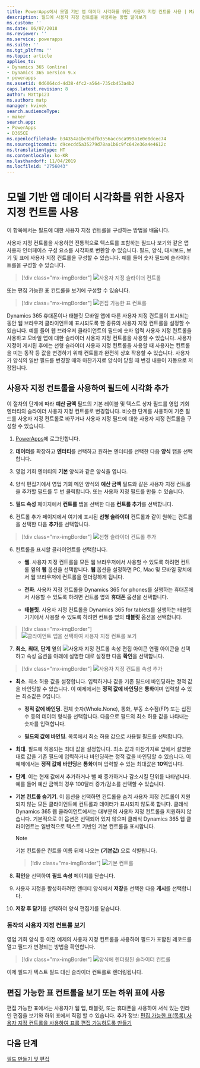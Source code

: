 ```yaml
---
title: PowerApps에서 모델 기반 앱 데이터 시각화를 위한 사용자 지정 컨트롤 사용 | MicrosoftDocs
description: 필드에 사용자 지정 컨트롤을 사용하는 방법 알아보기
ms.custom: ''
ms.date: 06/07/2018
ms.reviewer: ''
ms.service: powerapps
ms.suite: ''
ms.tgt_pltfrm: ''
ms.topic: article
applies_to:
- Dynamics 365 (online)
- Dynamics 365 Version 9.x
- powerapps
ms.assetid: 0d6064cd-4d38-4fc2-a564-735cb453a4b2
caps.latest.revision: 8
author: Mattp123
ms.author: matp
manager: kvivek
search.audienceType:
- maker
search.app:
- PowerApps
- D365CE
ms.openlocfilehash: b34354a1bc0bdfb3556acc6ca999a1e0e8dcec74
ms.sourcegitcommit: d9cecdd5a35279d78aa1b6c9fc642e36a4e4612c
ms.translationtype: HT
ms.contentlocale: ko-KR
ms.lasthandoff: 11/04/2019
ms.locfileid: "2756043"
---
```

# <a name="use-custom-controls-for-model-driven-app-data-visualizations"></a>모델 기반 앱 데이터 시각화를 위한 사용자 지정 컨트롤 사용

이 항목에서는 필드에 대한 사용자 지정 컨트롤을 구성하는 방법을 배웁니다. 

사용자 지정 컨트롤을 사용하면 전통적으로 텍스트를 포함하는 필드나 보기와 같은 앱 사용자 인터페이스 구성 요소를 시각화로 변환할 수 있습니다. 필드, 양식, 대시보드, 보기 및 표에 사용자 지정 컨트롤을 구성할 수 있습니다. 예를 들어 숫자 필드에 슬라이더 트롤을 구성할 수 있습니다.

   > [!div class="mx-imgBorder"] 
   > ![사용자 지정 슬라이더 컨트롤](media/slider-control.PNG "필드의 슬라이더 컨트롤")

또는 편집 가능한 표 컨트롤을 보기에 구성할 수 있습니다. 

   > [!div class="mx-imgBorder"] 
   > ![편집 가능한 표 컨트롤](media/editable-grid-example.png)

Dynamics 365 휴대폰이나 태블릿 모바일 앱에 다른 사용자 지정 컨트롤이 표시되는 동안 웹 브라우저 클라이언트에 표시되도록 한 종류의 사용자 지정 컨트롤을 설정할 수 있습니다. 예를 들어 웹 브라우저 클라이언트의 필드에 숫자 입력 사용자 지정 컨트롤을 사용하고 모바일 앱에 대한 슬라이더 사용자 지정 컨트롤을 사용할 수 있습니다. 사용자 지정이 게시된 후에는 선형 슬라이더 사용자 지정 컨트롤을 사용할 때 사용자는 컨트롤을 미는 동작 등 값을 변경하기 위해 컨트롤과 완전히 상호 작용할 수 있습니다. 사용자가 양식의 일반 필드를 변경할 때와 마찬가지로 양식이 닫힐 때 변경 내용이 자동으로 저장됩니다.  
  
## <a name="use-a-custom-control-to-add-visualizations-to-a-field"></a>사용자 지정 컨트롤을 사용하여 필드에 시각화 추가  
 이 절차의 단계에 따라 **예산 금액** 필드의 기본 레이블 및 텍스트 상자 필드를 영업 기회 엔터티의 슬라이더 사용자 지정 컨트롤로 변경합니다. 비슷한 단계를 사용하여 기존 필드를 사용자 지정 컨트롤로 바꾸거나 사용자 지정 필드에 대한 사용자 지정 컨트롤을 구성할 수 있습니다.  
  
1.  [PowerApps](https://make.powerapps.com/?utm_source=padocs&utm_medium=linkinadoc&utm_campaign=referralsfromdoc)에 로그인합니다.  

     

2.  **데이터**를 확장하고 **엔터티**를 선택하고 원하는 엔터티를 선택한 다음 **양식** 탭을 선택합니다.  
  
2.  영업 기회 엔터티의 **기본** 양식과 같은 양식을 엽니다. 
  
3.  양식 편집기에서 영업 기회 메인 양식의 **예산 금액** 필드와 같은 사용자 지정 컨트롤을 추가할 필드를 두 번 클릭합니다. 또는 사용자 지정 필드를 만들 수 있습니다. 
  
4.  **필드 속성** 페이지에서 **컨트롤** 탭을 선택한 다음 **컨트롤 추가**를 선택합니다.  
  
5.  컨트롤 추가 페이지에서 여기에 표시된 **선형 슬라이더** 컨트롤과 같이 원하는 컨트롤을 선택한 다음 **추가**를 선택합니다.  

   > [!div class="mx-imgBorder"] 
   > ![선형 슬라이더 컨트롤 추가](media/add-slider.PNG "선형 슬라이더 컨트롤 추가")  
  
6.  컨트롤을 표시할 클라이언트를 선택합니다.  
  
    - **웹**. 사용자 지정 컨트롤을 모든 웹 브라우저에서 사용할 수 있도록 하려면 컨트롤 옆의 **웹** 옵션을 선택합니다. **웹** 옵션을 설정하면 PC, Mac 및 모바일 장치에서 웹 브라우저에 컨트롤을 렌더링하게 됩니다.  
  
    - **전화**. 사용자 지정 컨트롤을 Dynamics 365 for phones를 실행하는 휴대폰에서 사용할 수 있도록 하려면 컨트롤 옆의 **휴대폰** 옵션을 선택합니다.  
  
    - **태블릿**. 사용자 지정 컨트롤을 Dynamics 365 for tablets를 실행하는 태블릿 기기에서 사용할 수 있도록 하려면 컨트롤 옆의 **태블릿** 옵션을 선택합니다.  
  
   > [!div class="mx-imgBorder"] 
   > ![클라이언트 앱을 선택하여 사용자 지정 컨트롤 보기](media/choose-client.png "클라이언트 앱을 선택하여 사용자 지정 컨트롤 보기")  
  
7.  **최소**, **최대**, **단계** 옆의 ![사용자 지정 컨트롤 속성 편집 아이콘](media/ccf-pencil-icon.png "사용자 지정 컨트롤 속성 편집 아이콘") 연필 아이콘을 선택하고 속성 옵션을 아래에 설명한 대로 설정한 다음 **확인**을 선택합니다.  
  
   > [!div class="mx-imgBorder"] 
   > ![사용자 지정 컨트롤 속성 추가](media/ccf-add-properties.png "사용자 지정 컨트롤 속성 추가")
  
   - **최소**. 최소 허용 값을 설정합니다. 입력하거나 값을 기존 필드에 바인딩하는 정적 값을 바인딩할 수 있습니다. 이 예제에서는 **정적 값에 바인딩**은 **통화**이며 입력할 수 있는 최소값은 *0*입니다.  
  
       - **정적 값에 바인딩**. 전체 숫자(Whole.None), 통화, 부동 소수점(FP) 또는 십진수 등의 데이터 형식을 선택합니다. 다음으로 필드의 최소 허용 값을 나타내는 숫자를 입력합니다.  
  
       - **필드의 값에 바인딩**. 목록에서 최소 허용 값으로 사용될 필드를 선택합니다.  
  
   - **최대**. 필드에 허용되는 최대 값을 설정합니다. 최소 값과 마찬가지로 앞에서 설명한 대로 값을 기존 필드에 입력하거나 바인딩하는 정적 값을 바인딩할 수 있습니다. 이 예제에서는 **정적 값에 바인딩**은 **통화**이며 입력할 수 있는 최대값은 **10억**입니다.  
  
   - **단계**. 이는 현재 값에서 추가하거나 뺄 때 증가하거나 감소시킬 단위를 나타냅니다. 예를 들어 예산 금액의 경우 100달러 증가/감소를 선택할 수 있습니다.  
  
   - **기본 컨트롤 숨기기**. 이 옵션을 선택하면 컨트롤을 숨겨 사용자 지정 컨트롤이 지원되지 않는 모든 클라이언트에 컨트롤과 데이터가 표시되지 않도록 합니다. 클래식 Dynamics 365 웹 클라이언트에서는 대부분의 사용자 지정 컨트롤을 지원하지 않습니다. 기본적으로 이 옵션은 선택되어 있지 않으며 클래식 Dynamics 365 웹 클라이언트는 일반적으로 텍스트 기반인 기본 컨트롤을 표시합니다.  
  
       > [!NOTE]
       >  기본 컨트롤은 컨트롤 이름 뒤에 나오는 **(기본값)** 으로 식별됩니다.  
       >   
       > > [!div class="mx-imgBorder"] 
       > > ![기본 컨트롤](media/default-control.png "기본 컨트롤")  
  
8.  **확인**을 선택하여 **필드 속성** 페이지를 닫습니다.  
  
9. 사용자 지정을 활성화하려면 엔터티 양식에서 **저장**을 선택한 다음 **게시**를 선택합니다.  
  
10. **저장 후 닫기**를 선택하여 양식 편집기를 닫습니다.  
  
### <a name="see-the-custom-control-in-action"></a>동작의 사용자 지정 컨트롤 보기  
 영업 기회 양식 등 이전 예제의 사용자 지정 컨트롤을 사용하여 필드가 포함된 레코드를 열고 필드가 변경되는 방법을 확인합니다.  
  
   > [!div class="mx-imgBorder"] 
   > ![양식에 렌더링된 슬라이더 컨트롤](media/slider-control.PNG "양식에 렌더링된 슬라이더 컨트롤")  
  
 이제 필드가 텍스트 필드 대신 슬라이더 컨트롤로 렌더링됩니다. 

## <a name="use-the-editable-grid-control-on-a-view-or-sub-grid"></a>편집 가능한 표 컨트롤을 보기 또는 하위 표에 사용

편집 가능한 표에서는 사용자가 웹 앱, 태블릿, 또는 휴대폰을 사용하여 서식 있는 인라인 편집을 보기와 하위 표에서 직접 할 수 있습니다. 추가 정보: [편집 가능한 표(목록) 사용자 지정 컨트롤을 사용하여 표를 편집 가능하도록 만들기](make-grids-lists-editable-custom-control.md) 
  
## <a name="next-steps"></a>다음 단계  
[필드 만들기 및 편집](../common-data-service/create-edit-fields.md)
